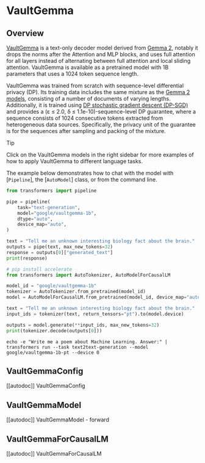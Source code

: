 <!--Copyright 2025 the HuggingFace Team. All rights reserved.

Licensed under the Apache License, Version 2.0 (the "License");
you may not use this file except in compliance with the License.
You may obtain a copy of the License at

    http://www.apache.org/licenses/LICENSE-2.0

Unless required by applicable law or agreed to in writing, software
distributed under the License is distributed on an "AS IS" BASIS,
WITHOUT WARRANTIES OR CONDITIONS OF ANY KIND, either express or implied.
See the License for the specific language governing permissions and
limitations under the License.


⚠️ Note that this file is in Markdown but contain specific syntax for our doc-builder (similar to MDX) that may not be rendered properly in your Markdown viewer.

-->

# VaultGemma

## Overview

[VaultGemma](https://services.google.com/fh/files/blogs/vaultgemma_tech_report.pdf) is a text-only decoder model
derived from [Gemma 2](https://huggingface.co/docs/transformers/en/model_doc/gemma2), notably it drops the norms after
the Attention and MLP blocks, and uses full attention for all layers instead of alternating between full attention and
local sliding attention. VaultGemma is available as a pretrained model with 1B parameters that uses a 1024 token
sequence length.

VaultGemma was trained from scratch with sequence-level differential privacy (DP). Its training data includes the same
mixture as the [Gemma 2 models](https://huggingface.co/collections/google/gemma-2-release-667d6600fd5220e7b967f315),
consisting of a number of documents of varying lengths. Additionally, it is trained using
[DP stochastic gradient descent (DP-SGD)](https://arxiv.org/abs/1607.00133) and provides a
(ε ≤ 2.0, δ ≤ 1.1e-10)-sequence-level DP guarantee, where a sequence consists of 1024 consecutive tokens extracted from
heterogeneous data sources. Specifically, the privacy unit of the guarantee is for the sequences after sampling and
packing of the mixture.

> [!TIP]
> Click on the VaultGemma models in the right sidebar for more examples of how to apply VaultGemma to different language tasks.

The example below demonstrates how to chat with the model with [`Pipeline`], the [`AutoModel`] class, or from the
command line.

<hfoptions id="usage">
<hfoption id="Pipeline">


```python
from transformers import pipeline

pipe = pipeline(
    task="text-generation",
    model="google/vaultgemma-1b",
    dtype="auto",
    device_map="auto",
)

text = "Tell me an unknown interesting biology fact about the brain."
outputs = pipe(text, max_new_tokens=32)
response = outputs[0]["generated_text"]
print(response)
```

</hfoption>
<hfoption id="AutoModel">

```python
# pip install accelerate
from transformers import AutoTokenizer, AutoModelForCausalLM

model_id = "google/vaultgemma-1b"
tokenizer = AutoTokenizer.from_pretrained(model_id)
model = AutoModelForCausalLM.from_pretrained(model_id, device_map="auto", dtype="auto")

text = "Tell me an unknown interesting biology fact about the brain."
input_ids = tokenizer(text, return_tensors="pt").to(model.device)

outputs = model.generate(**input_ids, max_new_tokens=32)
print(tokenizer.decode(outputs[0]))
```

</hfoption>
<hfoption id="transformers CLI">

```
echo -e "Write me a poem about Machine Learning. Answer:" | transformers run --task text2text-generation --model google/vaultgemma-1b-pt --device 0
```

</hfoption>
</hfoptions>

## VaultGemmaConfig

[[autodoc]] VaultGemmaConfig

## VaultGemmaModel

[[autodoc]] VaultGemmaModel
    - forward

## VaultGemmaForCausalLM

[[autodoc]] VaultGemmaForCausalLM
